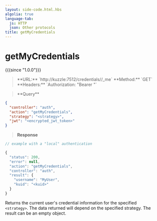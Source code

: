```yaml
---
layout: side-code.html.hbs
algolia: true
language-tab:
  js: HTTP
  json: Other protocols
title: getMyCredentials
---
```


# getMyCredentials

{{{since "1.0.0"}}}

<blockquote class="js">
<p>
**URL:** `http://kuzzle:7512/credentials/<strategy>/_me`  
**Method:** `GET`  
**Headers:** `Authorization: "Bearer <encrypted_jwt_token>"`
</p>
</blockquote>

<blockquote class="json">
<p>
**Query**
</p>
</blockquote>

```json
{
  "controller": "auth",
  "action": "getMyCredentials",
  "strategy": "<strategy>",
  "jwt": "<encrypted_jwt_token>"
}
```

>**Response**

```javascript
// example with a "local" authentication

{
  "status": 200,
  "error": null,
  "action": "getMyCredentials",
  "controller": "auth",
  "result": {
    "username": "MyUser",
    "kuid": "<kuid>"
  }
}
```

Returns the current user's credential information for the specified `<strategy>`. The data returned will depend on the specified strategy. The result can be an empty object.
